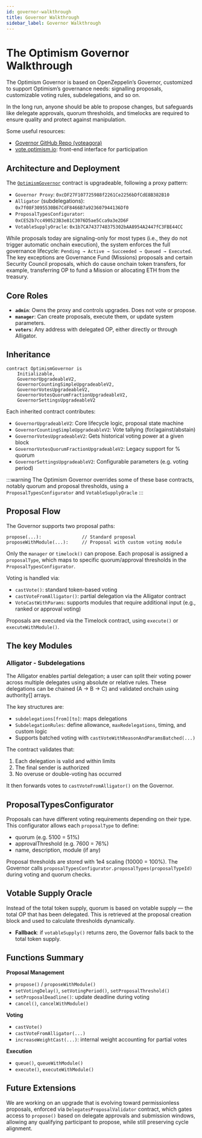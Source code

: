 ```yaml
---
id: governor-walkthrough
title: Governor Walkthrough
sidebar_label: Governor Walkthrough
---
```


# The Optimism Governor Walkthrough

The Optimism Governor is based on OpenZeppelin’s Governor, customized to support Optimism’s governance needs: signalling proposals, customizable voting rules, subdelegations, and so on.

In the long run, anyone should be able to propose changes, but safeguards like delegate approvals, quorum thresholds, and timelocks are required to ensure quality and protect against manipulation.

Some useful resources: 

- [Governor GitHub Repo (voteagora)](https://github.com/voteagora/optimism-governor)  
- [vote.optimism.io](https://vote.optimism.io/): front-end interface for participation

## Architecture and Deployment

The [`OptimismGovernor`](https://github.com/voteagora/optimism-governor/blob/main/src/OptimismGovernor.sol) contract is upgradeable, following a proxy pattern:

- `Governor Proxy`: `0xcDF27F107725988f2261Ce2256bDfCdE8B382B10`
- `Alligator` (subdelegations): `0x7f08F3095530B67CdF8466B7a923607944136Df0`
- `ProposalTypesConfigurator`: `0xCE52b7cc490523B3e81C3076D5ae5Cca9a3e2D6F`
- `VotableSupplyOracle`: `0x1b7CA7437748375302bAA8954A2447fC3FBE44CC`

While proposals today are signaling-only for most types (i.e., they do not trigger automatic onchain execution), the system enforces the full governance lifecycle: `Pending → Active → Succeeded → Queued → Executed`. The key exceptions are Governance Fund (Missions) proposals and certain Security Council proposals, which do cause onchain token transfers, for example, transferring OP to fund a Mission or allocating ETH from the treasury.

## Core Roles

- **`admin`**: Owns the proxy and controls upgrades. Does not vote or propose.
- **`manager`**: Can create proposals, execute them, or update system parameters.
- **`voters`**: Any address with delegated OP, either directly or through Alligator.

## Inheritance

```solidity
contract OptimismGovernor is
    Initializable,
    GovernorUpgradeableV2,
    GovernorCountingSimpleUpgradeableV2,
    GovernorVotesUpgradeableV2,
    GovernorVotesQuorumFractionUpgradeableV2,
    GovernorSettingsUpgradeableV2
``` 

Each inherited contract contributes:
- `GovernorUpgradeableV2`: Core lifecycle logic, proposal state machine
- `GovernorCountingSimpleUpgradeableV2`: Vote tallying (for/against/abstain)
- `GovernorVotesUpgradeableV2`: Gets historical voting power at a given block
- `GovernorVotesQuorumFractionUpgradeableV2`: Legacy support for % quorum
- `GovernorSettingsUpgradeableV2`: Configurable parameters (e.g. voting period)

:::warning
The Optimism Governor overrides some of these base contracts, notably quorum and proposal thresholds, using a `ProposalTypesConfigurator` and `VotableSupplyOracle`
:::

## Proposal Flow

The Governor supports two proposal paths:

```solidity
propose(...):               // Standard proposal
proposeWithModule(...):     // Proposal with custom voting module
```

Only the `manager` or `timelock()` can propose. Each proposal is assigned a `proposalType`, which maps to specific quorum/approval thresholds in the `ProposalTypesConfigurator`.

Voting is handled via:
- `castVote()`: standard token-based voting
- `castVoteFromAlligator()`: partial delegation via the Alligator contract
- `VoteCastWithParams`: supports modules that require additional input (e.g., ranked or approval voting)

Proposals are executed via the Timelock contract, using `execute()` or `executeWithModule()`.

## The key Modules

### Alligator - Subdelegations

The Alligator enables partial delegation; a user can split their voting power across multiple delegates using absolute or relative rules. These delegations can be chained (A → B → C) and validated onchain using authority[] arrays.

The key structures are:
- `subdelegations[from][to]`: maps delegations
- `SubdelegationRules`: define allowance, `maxRedelegations`, timing, and custom logic
- Supports batched voting with `castVoteWithReasonAndParamsBatched(...)`

The contract validates that:
1. Each delegation is valid and within limits
2. The final sender is authorized
3. No overuse or double-voting has occurred

It then forwards votes to `castVoteFromAlligator()` on the Governor.

## ProposalTypesConfigurator

Proposals can have different voting requirements depending on their type. This configurator allows each `proposalType` to define:
- quorum (e.g. 5100 = 51%)
- approvalThreshold (e.g. 7600 = 76%)
- name, description, module (if any)

Proposal thresholds are stored with 1e4 scaling (10000 = 100%). The Governor calls `proposalTypesConfigurator.proposalTypes(proposalTypeId)` during voting and quorum checks.

## Votable Supply Oracle

Instead of the total token supply, quorum is based on votable supply — the total OP that has been delegated. This is retrieved at the proposal creation block and used to calculate thresholds dynamically.

- **Fallback**: if `votableSupply()` returns zero, the Governor falls back to the total token supply.

## Functions Summary

**Proposal Management**
- `propose()` / `proposeWithModule()`
- `setVotingDelay()`, `setVotingPeriod()`, `setProposalThreshold()`
- `setProposalDeadline()`: update deadline during voting
- `cancel()`, `cancelWithModule()`

**Voting**
- `castVote()`
- `castVoteFromAlligator(...)`
- `increaseWeightCast(...)`: internal weight accounting for partial votes

**Execution**
- `queue()`, `queueWithModule()`
- `execute()`, `executeWithModule()`

## Future Extensions

We are working on an upgrade that is evolving toward permissionless proposals, enforced via `DelegatesProposalValidator` contract, which gates access to `propose()` based on delegate approvals and submission windows, allowing any qualifying participant to propose, while still preserving cycle alignment.
